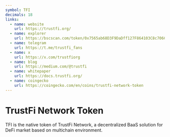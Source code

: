 ```yaml
---
symbol: TFI
decimals: 18
links:
  - name: website
    url: https://trustfi.org/
  - name: explorer
    url: https://bscscan.com/token/0x7565ab68D3F9DaDff127F864103C8c706Cf28235
  - name: telegram
    url: https://t.me/trustfi_fans
  - name: x
    url: https://x.com/trustfiorg
  - name: blog
    url: https://medium.com/@trustfi
  - name: whitepaper
    url: https://docs.trustfi.org/
  - name: coingecko
    url: https://coingecko.com/en/coins/trustfi-network-token
---
```


# TrustFi Network Token

TFI is the native token of TrustFi Network, a decentralized BaaS solution for DeFi market based on multichain environment.
